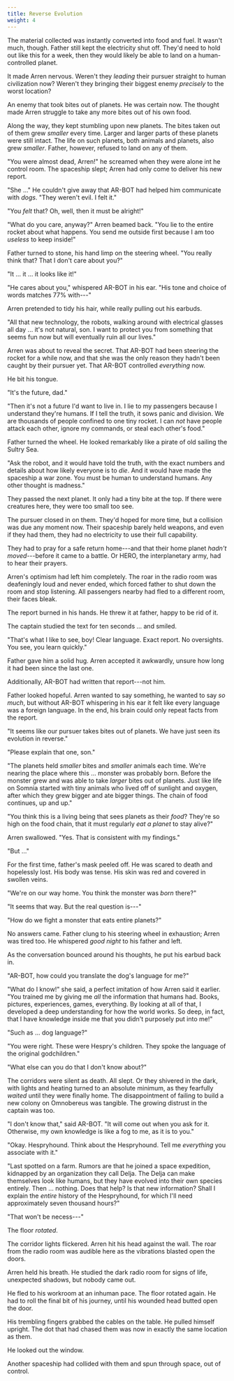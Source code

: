 ```yaml
---
title: Reverse Evolution
weight: 4
---
```

The material collected was instantly converted into food and fuel. It wasn't much, though. Father still kept the electricity shut off. They'd need to hold out like this for a week, then they would likely be able to land on a human-controlled planet.

It made Arren nervous. Weren't they _leading_ their pursuer straight to human civilization now? Weren't they bringing their biggest enemy _precisely_ to the worst location?

An enemy that took bites out of planets. He was certain now. The thought made Arren struggle to take any more bites out of his own food.

Along the way, they kept stumbling upon new planets. The bites taken out of them grew _smaller_ every time. Larger and larger parts of these planets were still intact. The life on such planets, both animals and planets, also grew _smaller_. Father, however, refused to land on any of them.

"You were almost dead, Arren!" he screamed when they were alone int he control room. The spaceship slept; Arren had only come to deliver his new report.

"She ..." He couldn't give away that AR-BOT had helped him communicate with _dogs_. "They weren't evil. I felt it."

"You _felt_ that? Oh, well, then it must be alright!"

"What do you care, anyway?" Arren beamed back. "You lie to the entire rocket about what happens. You send me outside first because I am too _useless_ to keep inside!"

Father turned to stone, his hand limp on the steering wheel. "You really think that? That I don't care about you?"

"It ... it ... it looks like it!"

"He cares about you," whispered AR-BOT in his ear. "His tone and choice of words matches 77% with---"

Arren pretended to tidy his hair, while really pulling out his earbuds.

"All that new technology, the robots, walking around with electrical glasses all day ... it's not natural, son. I want to protect you from something that seems fun now but will eventually ruin all our lives."

Arren was about to reveal the secret. That AR-BOT had been steering the rocket for a while now, and that she was the only reason they hadn't been caught by their pursuer yet. That AR-BOT controlled _everything_ now. 

He bit his tongue.

"It's the future, dad."

"Then it's not a future I'd want to live in. I lie to my passengers because I understand they're humans. If I tell the truth, it sows panic and division. We are thousands of people confined to one tiny rocket. I can _not_ have people attack each other, ignore my commands, or steal each other's food."

Father turned the wheel. He looked remarkably like a pirate of old sailing the Sultry Sea.

"Ask the robot, and it would have told the truth, with the exact numbers and details about how likely everyone is to _die_. And it would have made the spaceship a war zone. You must be human to understand humans. Any other thought is madness."

They passed the next planet. It only had a tiny bite at the top. If there were creatures here, they were too small too see.

The pursuer closed in on them. They'd hoped for more time, but a collision was due any moment now. Their spaceship barely held weapons, and even if they had them, they had no electricity to use their full capability.

They had to pray for a safe return home---and that their home planet _hadn't moved_---before it came to a battle. Or HERO, the interplanetary army, had to hear their prayers.

Arren's optimism had left him completely. The roar in the radio room was deafeningly loud and never ended, which forced father to shut down the room and stop listening. All passengers nearby had fled to a different room, their faces bleak.

The report burned in his hands. He threw it at father, happy to be rid of it.

The captain studied the text for ten seconds ... and smiled.

"That's what I like to see, boy! Clear language. Exact report. No oversights. You see, you learn quickly."

Father gave him a solid hug. Arren accepted it awkwardly, unsure how long it had been since the last one.

Additionally, AR-BOT had written that report---not him.

Father looked hopeful. Arren wanted to say something, he wanted to say _so much_, but without AR-BOT whispering in his ear it felt like every language was a foreign language. In the end, his brain could only repeat facts from the report.

"It seems like our pursuer takes bites out of planets. We have just seen its evolution in reverse."

"Please explain that one, son."

"The planets held _smaller_ bites and _smaller_ animals each time. We're nearing the place where this ... monster was probably born. Before the monster grew and was able to take _larger_ bites out of planets. Just like life on Somnia started with tiny animals who lived off of sunlight and oxygen, after which they grew bigger and ate bigger things. The chain of food continues, up and up."

"You think this is a living being that sees planets as their _food_? They're so high on the food chain, that it must regularly _eat a planet_ to stay alive?"

Arren swallowed. "Yes. That is consistent with my findings."

"But ..."

For the first time, father's mask peeled off. He was scared to death and hopelessly lost. His body was tense. His skin was red and covered in swollen veins. 

"We're on our way home. You think the monster was _born_ there?"

"It seems that way. But the real question is---"

"How do we fight a monster that eats entire planets?"

No answers came. Father clung to his steering wheel in exhaustion; Arren was tired too. He whispered _good night_ to his father and left.

As the conversation bounced around his thoughts, he put his earbud back in.

"AR-BOT, how could you translate the dog's language for me?"

"What do I know!" she said, a perfect imitation of how Arren said it earlier. "You trained me by giving me _all_ the information that humans had. Books, pictures, experiences, games, everything. By looking at all of that, I developed a deep understanding for how the world works. So deep, in fact, that I have knowledge inside me that you didn't purposely put into me!"

"Such as ... dog language?"

"You were right. These were Hespry's children. They spoke the language of the original godchildren."

"What else can you do that I don't know about?"

The corridors were silent as death. All slept. Or they shivered in the dark, with lights and heating turned to an absolute minimum, as they fearfully _waited_ until they were finally home. The disappointment of failing to build a new colony on Omnobereus was tangible. The growing distrust in the captain was too.

"I don't know that," said AR-BOT. "It will come out when you ask for it. Otherwise, my own knowledge is like a fog to me, as it is to you."

"Okay. Hespryhound. Think about the Hespryhound. Tell me _everything_ you associate with it."

"Last spotted on a farm. Rumors are that he joined a space expedition, kidnapped by an organization they call Delja. The Delja can make themselves look like humans, but they have evolved into their own species entirely. Then ... nothing. Does that help? Is that new information? Shall I explain the _entire_ history of the Hespryhound, for which I'll need approximately seven thousand hours?"

"That won't be necess---"

The floor _rotated_.

The corridor lights flickered. Arren hit his head against the wall. The roar from the radio room was audible here as the vibrations blasted open the doors.

Arren held his breath. He studied the dark radio room for signs of life, unexpected shadows, but nobody came out.

He fled to his workroom at an inhuman pace. The floor rotated again. He had to roll the final bit of his journey, until his wounded head butted open the door.

His trembling fingers grabbed the cables on the table. He pulled himself upright. The dot that had chased them was now in exactly the same location as them.

He looked out the window.

Another spaceship had collided with them and spun through space, out of control.